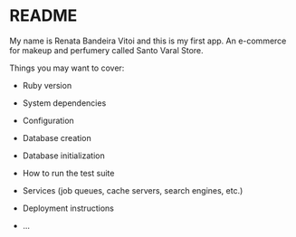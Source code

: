 # README

My name is Renata Bandeira Vitoi and this is my first app. An e-commerce for makeup and perfumery called Santo Varal Store.

Things you may want to cover:

* Ruby version

* System dependencies

* Configuration

* Database creation

* Database initialization

* How to run the test suite

* Services (job queues, cache servers, search engines, etc.)

* Deployment instructions

* ...
